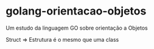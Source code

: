 # golang-orientacao-objetos
Um estudo da linguagem GO sobre orientação a Objetos

Struct => Estrutura é o mesmo que uma class
